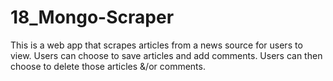 # 18_Mongo-Scraper
This is a web app that scrapes articles from a news source for users to view.  Users can choose to save articles and add comments.  Users can then choose to delete those articles &amp;/or comments.
